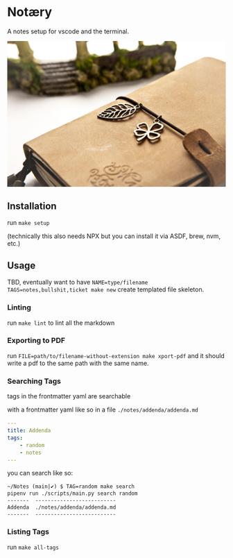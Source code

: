 # Notæry

A notes setup for vscode and the terminal.

![leather bound journal](./.assets/notebook-420011_1920.jpg)

## Installation

run `make setup`

(technically this also needs NPX but you can install it via ASDF, brew, nvm, etc.)

## Usage

TBD, eventually want to have `NAME=type/filename TAGS=notes,bullshit,ticket make new`
create templated file skeleton.

### Linting

run `make lint` to lint all the markdown

### Exporting to PDF

run `FILE=path/to/filename-without-extension make xport-pdf`
and it should write a pdf to the same path with the same name.

### Searching Tags

tags in the frontmatter yaml are searchable

with a frontmatter yaml like so in a file `./notes/addenda/addenda.md`

```yaml
---
title: Addenda
tags:
    - random
    - notes
---
```

you can search like so:

```shell
~/Notes (main|✔) $ TAG=random make search
pipenv run ./scripts/main.py search random
-------  --------------------------
Addenda  ./notes/addenda/addenda.md
-------  --------------------------
```

### Listing Tags

run `make all-tags`
